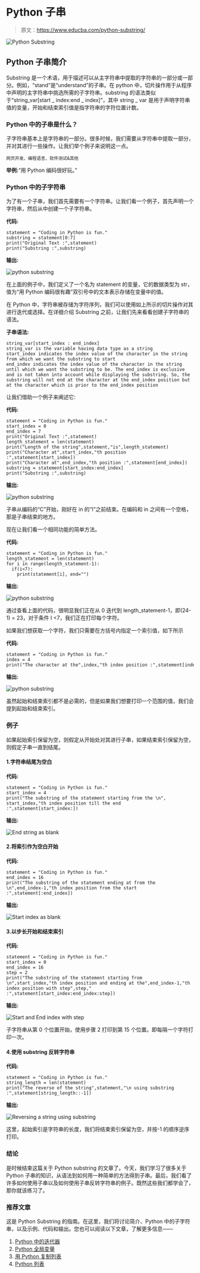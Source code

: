 # Python 子串

> 原文：<https://www.educba.com/python-substring/>

![Python Substring](img/307af6bc147d43fe422463b7b308b943.png)



## Python 子串简介

Substring 是一个术语，用于描述可以从主字符串中提取的字符串的一部分或一部分。例如，“stand”是“understand”的子串。在 python 中，切片操作用于从程序中声明的主字符串中挑选所需的子字符串。substring 的语法类似于“string_var[start _ index:end _ index]”，其中 string _ var 是用于声明字符串值的变量，开始和结束索引值是指字符串的字符位置计数。

### Python 中的子串是什么？

子字符串基本上是字符串的一部分。很多时候，我们需要从字符串中提取一部分，并对其进行一些操作。让我们举个例子来说明这一点。

<small>网页开发、编程语言、软件测试&其他</small>

**举例:**“用 Python 编码很好玩。”

### Python 中的子字符串

为了有一个子串，我们首先需要有一个字符串。让我们看一个例子，首先声明一个字符串，然后从中创建一个子字符串。

**代码:**

```
statement = "Coding in Python is fun."
substring = statement[0:7]
print("Original Text :",statement)
print("Substring :",substring)
```

**输出:**

![python substring](img/cf36c96f360d9fc1cb0e083567320025.png)



在上面的例子中，我们定义了一个名为 statement 的变量，它的数据类型为 str，值为“用 Python 编码很有趣”双引号中的文本表示存储在变量中的值。

在 Python 中，字符串被存储为字符序列，我们可以使用如上所示的切片操作对其进行迭代或选择。在详细介绍 Substring 之前，让我们先来看看创建子字符串的语法。

**子串语法:**

```
string_var[start_index : end_index]
string_var is the variable having data type as a string
start_index indicates the index value of the character in the string from which we want the substring to start
end_index indicates the index value of the character in the string until which we want the substring to be. The end_index is exclusive and is not taken into account while displaying the substring. So, the substring will not end at the character at the end_index position but at the character which is prior to the end_index position
```

让我们借助一个例子来阐述它:

**代码:**

```
statement = "Coding in Python is fun."
start_index = 0
end_index = 7
print("Original Text :",statement)
length_statement = len(statement)
print("Length of the string",statement,"is",length_statement)
print("Character at",start_index,"th position :",statement[start_index])
print("Character at",end_index,"th position :",statement[end_index])
substring = statement[start_index:end_index]
print("Substring :",substring)
```

**输出:**

![python substring](img/1fec93e10a6f45619b44edcd17a7ffb5.png)



子串从编码的“C”开始，刚好在 in 的“I”之前结束。在编码和 in 之间有一个空格，那是子串结束的地方。

现在让我们看一个相同功能的简单方法。

**代码:**

```
statement = "Coding in Python is fun."
length_statement = len(statement)
for i in range(length_statement-1):
  if(i<7):
    print(statement[i], end="")
```

**输出:**

![python substring](img/95f8356a008589027628e9c2aed484c8.png)



通过查看上面的代码，很明显我们正在从 0 迭代到 length_statement-1，即(24-1) = 23，对于条件 I <7，我们正在打印每个字符。

如果我们想获取一个字符，我们只需要在方括号内指定一个索引值，如下所示

**代码:**

```
statement = "Coding in Python is fun."
index = 4
print("The character at the",index,"th index position :",statement[index])
```

**输出:**

![python substring](img/317d19f16857894ad06243b420f4182b.png)



虽然起始和结束索引都不是必需的，但是如果我们想要打印一个范围的值，我们会提到起始和结束索引。

### 例子

如果起始索引保留为空，则假定从开始处对其进行子串，如果结束索引保留为空，则假定子串一直到结尾。

#### 1.字符串结尾为空白

**代码:**

```
statement = "Coding in Python is fun."
start_index = 4
print("The substring of the statement starting from the \n", start_index,"th index position till the end :",statement[start_index:])
```

**输出:**

![End string as blank](img/8aaebb5c7fd747a57a647fee45951aaa.png)



#### 2.将索引作为空白开始

**代码:**

```
statement = "Coding in Python is fun."
end_index = 16
print("The substring of the statement ending at from the \n",end_index-1,"th index position from the start :",statement[:end_index])
```

**输出:**

![Start index as blank](img/589ffd5fc3072f825a92db39877ed0e2.png)



#### 3.以步长开始和结束索引

**代码:**

```
statement = "Coding in Python is fun."
start_index = 0
end_index = 16
step = 2
print("The substring of the statement starting from \n",start_index,"th index position and ending at the",end_index-1,"th index position with step",step," :",statement[start_index:end_index:step])
```

**输出:**

![Start and End index with step](img/6089faa8ed4f20e27861be39bad17929.png)



子字符串从第 0 个位置开始，使用步骤 2 打印到第 15 个位置。即每隔一个字符打印一次。

#### 4.使用 substring 反转字符串

**代码:**

```
statement = "Coding in Python is fun."
string_length = len(statement)
print("The reverse of the string",statement,"\n using substring :",statement[string_length::-1])
```

**输出:**

![ Reversing a string using substring](img/e547528cfa83ba2c741817d075b3e6f3.png)



这里，起始索引是字符串的长度，我们将结束索引保留为空，并按-1 的顺序逆序打印。

### 结论

是时候结束这篇关于 Python substring 的文章了。今天，我们学习了很多关于 Python 子串的知识，从语法到如何用一种简单的方法得到子串。最后，我们看了许多如何使用子串以及如何使用子串反转字符串的例子。既然这些我们都学会了，那你就该练习了。

### 推荐文章

这是 Python Substring 的指南。在这里，我们将讨论简介、Python 中的子字符串，以及示例、代码和输出。您也可以阅读以下文章，了解更多信息——

1.  [Python 中的迭代器](https://www.educba.com/iterators-in-python/)
2.  [Python 全局变量](https://www.educba.com/python-global-variable/)
3.  [用 Python 复制列表](https://www.educba.com/copy-list-in-python/)
4.  [Python 列表](https://www.educba.com/python-list/)





